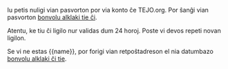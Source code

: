 Iu petis nuligi vian pasvorton por via konto ĉe TEJO.org. Por ŝanĝi vian pasvorton [bonvolu alklaki tie ĉi]({{#url}}ensaluti?nova-pasvorto={{../code}}/{{../key}}{{/url}}).

Atentu, ke tiu ĉi ligilo nur validas dum 24 horoj. Poste vi devos repeti novan ligilon.

Se vi ne estas {{name}}, por forigi vian retpoŝtadreson el nia datumbazo [bonvolu alklaki ĉi tie]({{#url}}/ott?ctx=delete_email_address&token={{../deleteToken}}{{/url}}).
